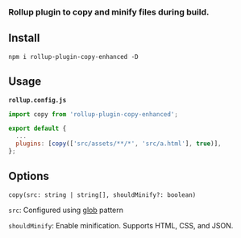 ### Rollup plugin to copy and minify files during build.

## Install

```console
npm i rollup-plugin-copy-enhanced -D
```

## Usage


**`rollup.config.js`**

```js
import copy from 'rollup-plugin-copy-enhanced';

export default {
  ...
  plugins: [copy(['src/assets/**/*', 'src/a.html'], true)],
};
```
## Options

`copy(src: string | string[], shouldMinify?: boolean)`

`src`: Configured using [glob](https://github.com/isaacs/node-glob) pattern

`shouldMinify`: Enable minification. Supports HTML, CSS, and JSON.

